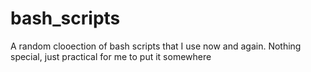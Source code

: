 # bash_scripts
A random clooection of bash scripts that I use now and again. Nothing special, just practical for me to put it somewhere
